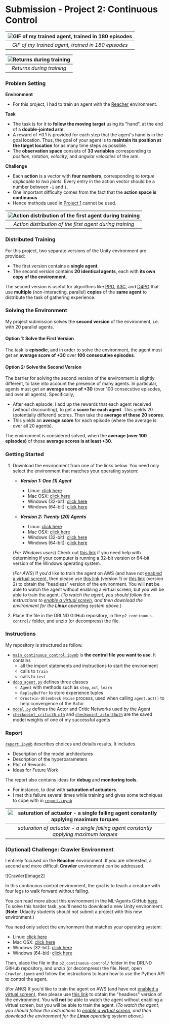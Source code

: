 # Submission - Project 2: Continuous Control

| ![GIF of my trained agent, trained in 180 episodes](report_submission/success-gif.gif "GIF of my trained agent, trained in 180 episodes")  | 
|:--:| 
| *GIF of my trained agent, trained in 180 episodes* |

| ![Returns during training](report_submission/success-raw.png "Returns during training")  | 
|:--:| 
| *Returns during training* |

### Problem Setting

**Environment**
- For this project, I had to train an agent with the [Reacher](https://github.com/Unity-Technologies/ml-agents/blob/master/docs/Learning-Environment-Examples.md#reacher) environment.

**Task**
- The task is for it to **follow the moving target** using its "hand", at the end of a **double-jointed arm**. 
- A reward of +0.1 is provided for each step that the agent's hand is in the goal location. Thus, the goal of your agent is to **maintain its position at the target location** for as many time steps as possible.
- The **observation space** consists of **33 variables** corresponding to _position_, _rotation_, _velocity_, and _angular velocities_ of the arm. 

**Challenge**
- Each **action** is a vector with **four numbers**, corresponding to *torque applicable to two joints*. Every entry in the action vector should be a number between `-1` and `1`.
- One important difficulty comes from the fact that the **action space is continuous**
- Hence methods used in [Project 1](https://github.com/chauvinSimon/deep-reinforcement-learning/blob/master/p1_navigation) cannot be used.

| ![Action distribution of the first agent during training](report_submission/action-distribution.png "Action distribution of the first agent during training")  | 
|:--:| 
| *Action distribution of the first agent during training* |

### Distributed Training

For this project, two separate versions of the Unity environment are provided:
- The first version contains a **single agent**.
- The second version contains **20 identical agents**, each with **its own copy of the environment**.

The second version is useful for algorithms like [PPO](https://arxiv.org/pdf/1707.06347.pdf), [A3C](https://arxiv.org/pdf/1602.01783.pdf), and [D4PG](https://openreview.net/pdf?id=SyZipzbCb) that use **multiple** (non-interacting, parallel) **copies** of the **same agent** to distribute the task of gathering experience.  

### Solving the Environment

My project submission solves the **second version** of the environment, i.e. with 20 parallel agents. 

#### Option 1: Solve the First Version

The task is **episodic**, and in order to solve the environment, the agent must get an **average score of +30** over **100 consecutive episodes**.

#### Option 2: Solve the Second Version

The barrier for solving the second version of the environment is slightly different, to take into account the presence of many agents.  In particular, agents must get an **average score of +30** (over 100 consecutive episodes, and over all agents).  Specifically,
- After each episode, I add up the rewards that each agent received (without discounting), to get a **score for each agent**. This yields 20 (potentially different) scores. Then take the **average of these 20 scores**. 
- This yields an **average score** for each episode (where the average is over all 20 agents).

The environment is considered solved, when the **average (over 100 episodes)** of those **average scores is at least +30**. 

### Getting Started

1. Download the environment from one of the links below.  You need only select the environment that matches your operating system:

    - **_Version 1: One (1) Agent_**
        - Linux: [click here](https://s3-us-west-1.amazonaws.com/udacity-drlnd/P2/Reacher/one_agent/Reacher_Linux.zip)
        - Mac OSX: [click here](https://s3-us-west-1.amazonaws.com/udacity-drlnd/P2/Reacher/one_agent/Reacher.app.zip)
        - Windows (32-bit): [click here](https://s3-us-west-1.amazonaws.com/udacity-drlnd/P2/Reacher/one_agent/Reacher_Windows_x86.zip)
        - Windows (64-bit): [click here](https://s3-us-west-1.amazonaws.com/udacity-drlnd/P2/Reacher/one_agent/Reacher_Windows_x86_64.zip)

    - **_Version 2: Twenty (20) Agents_**
        - Linux: [click here](https://s3-us-west-1.amazonaws.com/udacity-drlnd/P2/Reacher/Reacher_Linux.zip)
        - Mac OSX: [click here](https://s3-us-west-1.amazonaws.com/udacity-drlnd/P2/Reacher/Reacher.app.zip)
        - Windows (32-bit): [click here](https://s3-us-west-1.amazonaws.com/udacity-drlnd/P2/Reacher/Reacher_Windows_x86.zip)
        - Windows (64-bit): [click here](https://s3-us-west-1.amazonaws.com/udacity-drlnd/P2/Reacher/Reacher_Windows_x86_64.zip)
    
    (_For Windows users_) Check out [this link](https://support.microsoft.com/en-us/help/827218/how-to-determine-whether-a-computer-is-running-a-32-bit-version-or-64) if you need help with determining if your computer is running a 32-bit version or 64-bit version of the Windows operating system.

    (_For AWS_) If you'd like to train the agent on AWS (and have not [enabled a virtual screen](https://github.com/Unity-Technologies/ml-agents/blob/master/docs/Training-on-Amazon-Web-Service.md)), then please use [this link](https://s3-us-west-1.amazonaws.com/udacity-drlnd/P2/Reacher/one_agent/Reacher_Linux_NoVis.zip) (version 1) or [this link](https://s3-us-west-1.amazonaws.com/udacity-drlnd/P2/Reacher/Reacher_Linux_NoVis.zip) (version 2) to obtain the "headless" version of the environment.  You will **not** be able to watch the agent without enabling a virtual screen, but you will be able to train the agent.  (_To watch the agent, you should follow the instructions to [enable a virtual screen](https://github.com/Unity-Technologies/ml-agents/blob/master/docs/Training-on-Amazon-Web-Service.md), and then download the environment for the **Linux** operating system above._)

2. Place the file in the DRLND GitHub repository, in the `p2_continuous-control/` folder, and unzip (or decompress) the file. 

### Instructions
My repository is structured as follow.
- [`main_continuous_control.ipynb`](src_submission/main_continuous_control.ipynb) is **the central file you want to use**. It contains
    - all the import statements and instructions to start the environment
    - calls to `train`
    - calls to `test`
- [`ddpg_agent.py`](src_submission/ddpg_agent.py) defines three classes
    - `Agent` with methods such as `step`, `act`, `learn` 
    - `ReplayBuffer` to store experience tuples 
	- `Ornstein-Uhlenbeck Noise` process, used when calling `agent.act()` to help convergence of the Actor
- [`model.py`](src_submission/model.py) defines the Actor and Critic Networks used by the Agent
- [`checkpoint_critic36.pth`](src_submission/checkpoint_critic36.pth) and [`checkpoint_actor36pth`](src_submission/checkpoint_actor36.pth) are the saved model weights of one of my successful agents


### Report
[`report.ipynb`](report.ipynb) describes choices and details results. It includes
- Description of the model architectures 
- Description of the hyperparameters
- Plot of Rewards
- Ideas for Future Work

The report also contains ideas for **debug** and **monitoring tools**.
- For instance, to deal with **saturation of actuators**.
- I met this failure several times while training and gives some techniques to cope with in [`report.ipynb`](report.ipynb)

| ![saturation of actuator - a single failing agent constantly applying maximum torques](report_submission/saturated-torques.gif' "saturation of actuator - a single failing agent constantly applying maximum torques") | 
|:--:| 
| *saturation of actuator - a single failing agent constantly applying maximum torques* |


### (Optional) Challenge: Crawler Environment

I entirely focused on the **Reacher** environment. If you are interested, a second and more difficult **Crawler** environment can be addressed.

![Crawler][image2]

In this continuous control environment, the goal is to teach a creature with four legs to walk forward without falling.  

You can read more about this environment in the ML-Agents GitHub [here](https://github.com/Unity-Technologies/ml-agents/blob/master/docs/Learning-Environment-Examples.md#crawler).  To solve this harder task, you'll need to download a new Unity environment.  (**Note**: Udacity students should not submit a project with this new environment.)

You need only select the environment that matches your operating system:
- Linux: [click here](https://s3-us-west-1.amazonaws.com/udacity-drlnd/P2/Crawler/Crawler_Linux.zip)
- Mac OSX: [click here](https://s3-us-west-1.amazonaws.com/udacity-drlnd/P2/Crawler/Crawler.app.zip)
- Windows (32-bit): [click here](https://s3-us-west-1.amazonaws.com/udacity-drlnd/P2/Crawler/Crawler_Windows_x86.zip)
- Windows (64-bit): [click here](https://s3-us-west-1.amazonaws.com/udacity-drlnd/P2/Crawler/Crawler_Windows_x86_64.zip)

Then, place the file in the `p2_continuous-control/` folder in the DRLND GitHub repository, and unzip (or decompress) the file.  Next, open `Crawler.ipynb` and follow the instructions to learn how to use the Python API to control the agent.

(_For AWS_) If you'd like to train the agent on AWS (and have not [enabled a virtual screen](https://github.com/Unity-Technologies/ml-agents/blob/master/docs/Training-on-Amazon-Web-Service.md)), then please use [this link](https://s3-us-west-1.amazonaws.com/udacity-drlnd/P2/Crawler/Crawler_Linux_NoVis.zip) to obtain the "headless" version of the environment.  You will **not** be able to watch the agent without enabling a virtual screen, but you will be able to train the agent.  (_To watch the agent, you should follow the instructions to [enable a virtual screen](https://github.com/Unity-Technologies/ml-agents/blob/master/docs/Training-on-Amazon-Web-Service.md), and then download the environment for the **Linux** operating system above._)